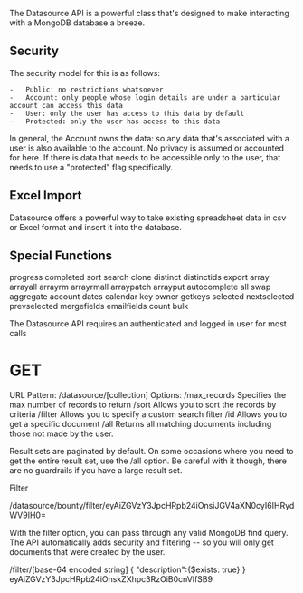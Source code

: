 The Datasource API is a powerful class that's designed to make interacting
with a MongoDB database a breeze.

Security
--------

The security model for this is as follows:

	-	Public: no restrictions whatsoever
	-	Account: only people whose login details are under a particular account can access this data
	-	User: only the user has access to this data by default
	-	Protected: only the user has access to this data

In general, the Account owns the data: so any data that's associated with a user is also available to
the account.  No privacy is assumed or accounted for here.  If there is data that needs to be accessible
only to the user, that needs to use a "protected" flag specifically.

Excel Import
------------

Datasource offers a powerful way to take existing spreadsheet data in csv or Excel format and insert it into
the database.


Special Functions
-----------------
progress
completed
sort
search
clone
distinct
distinctids
export
array
arrayall
arrayrm
arrayrmall
arraypatch
arrayput
autocomplete
all
swap
aggregate
account
dates
calendar
key
owner
getkeys
selected
nextselected
prevselected
mergefields
emailfields
count
bulk

The Datasource API requires an authenticated and logged in user for most calls

GET
===

URL Pattern: /datasource/[collection]
Options:	/max_records	Specifies the max number of records to return
			/sort			Allows you to sort the records by criteria
			/filter			Allows you to specify a custom search filter
			/id 			Allows you to get a specific document
			/all 			Returns all matching documents including those not made by the user.

Result sets are paginated by default.  On some occasions where you need to get the
entire result set, use the /all option.  Be careful with it though, there are no guardrails if
you have a large result set.  

Filter

/datasource/bounty/filter/eyAiZGVzY3JpcHRpb24iOnsiJGV4aXN0cyI6IHRydWV9IH0=

With the filter option, you can pass through any valid MongoDB find query.  The API
automatically adds security and filtering -- so you will only get documents that were
created by the user.

/filter/[base-64 encoded string]
{ "description":{$exists: true} }
eyAiZGVzY3JpcHRpb24iOnskZXhpc3RzOiB0cnVlfSB9



